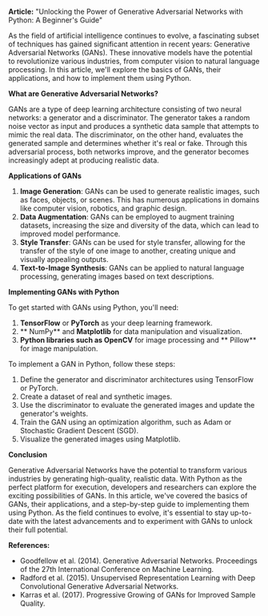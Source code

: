 **Article:** "Unlocking the Power of Generative Adversarial Networks with Python: A Beginner's Guide"

As the field of artificial intelligence continues to evolve, a fascinating subset of techniques has gained significant attention in recent years: Generative Adversarial Networks (GANs). These innovative models have the potential to revolutionize various industries, from computer vision to natural language processing. In this article, we'll explore the basics of GANs, their applications, and how to implement them using Python.

**What are Generative Adversarial Networks?**

GANs are a type of deep learning architecture consisting of two neural networks: a generator and a discriminator. The generator takes a random noise vector as input and produces a synthetic data sample that attempts to mimic the real data. The discriminator, on the other hand, evaluates the generated sample and determines whether it's real or fake. Through this adversarial process, both networks improve, and the generator becomes increasingly adept at producing realistic data.

**Applications of GANs**

1. **Image Generation**: GANs can be used to generate realistic images, such as faces, objects, or scenes. This has numerous applications in domains like computer vision, robotics, and graphic design.
2. **Data Augmentation**: GANs can be employed to augment training datasets, increasing the size and diversity of the data, which can lead to improved model performance.
3. **Style Transfer**: GANs can be used for style transfer, allowing for the transfer of the style of one image to another, creating unique and visually appealing outputs.
4. **Text-to-Image Synthesis**: GANs can be applied to natural language processing, generating images based on text descriptions.

**Implementing GANs with Python**

To get started with GANs using Python, you'll need:

1. **TensorFlow** or **PyTorch** as your deep learning framework.
2. ** NumPy** and **Matplotlib** for data manipulation and visualization.
3. **Python libraries such as OpenCV** for image processing and ** Pillow** for image manipulation.

To implement a GAN in Python, follow these steps:

1. Define the generator and discriminator architectures using TensorFlow or PyTorch.
2. Create a dataset of real and synthetic images.
3. Use the discriminator to evaluate the generated images and update the generator's weights.
4. Train the GAN using an optimization algorithm, such as Adam or Stochastic Gradient Descent (SGD).
5. Visualize the generated images using Matplotlib.

**Conclusion**

Generative Adversarial Networks have the potential to transform various industries by generating high-quality, realistic data. With Python as the perfect platform for execution, developers and researchers can explore the exciting possibilities of GANs. In this article, we've covered the basics of GANs, their applications, and a step-by-step guide to implementing them using Python. As the field continues to evolve, it's essential to stay up-to-date with the latest advancements and to experiment with GANs to unlock their full potential.

**References:**

* Goodfellow et al. (2014). Generative Adversarial Networks. Proceedings of the 27th International Conference on Machine Learning.
* Radford et al. (2015). Unsupervised Representation Learning with Deep Convolutional Generative Adversarial Networks.
* Karras et al. (2017). Progressive Growing of GANs for Improved Sample Quality.